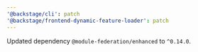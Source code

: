 ```yaml
---
'@backstage/cli': patch
'@backstage/frontend-dynamic-feature-loader': patch
---
```


Updated dependency `@module-federation/enhanced` to `^0.14.0`.
